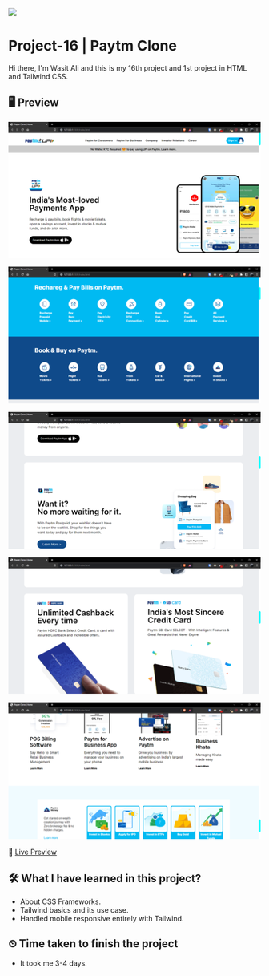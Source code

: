 ![](https://img.shields.io/badge/Technologies%20Used-HTML--TAILWIND%20CSS-brightgreen)

# Project-16 | Paytm Clone

Hi there,
I'm Wasit Ali and this is my 16th project and 1st project in HTML and Tailwind CSS.

## 🖥 Preview

![](./assests/preview-1.png)

![](./assests/preview-2.png)

![](./assests/preview-3.png)

![](./assests/preview-4.png)

![](./assests/preview-5.png)

🚀 [Live Preview](https://jocular-cocada-075952.netlify.app/)

## 🛠️ What I have learned in this project?

- About CSS Frameworks.
- Tailwind basics and its use case.
- Handled mobile responsive entirely with Tailwind.

## ⏲ Time taken to finish the project

- It took me 3-4 days.

